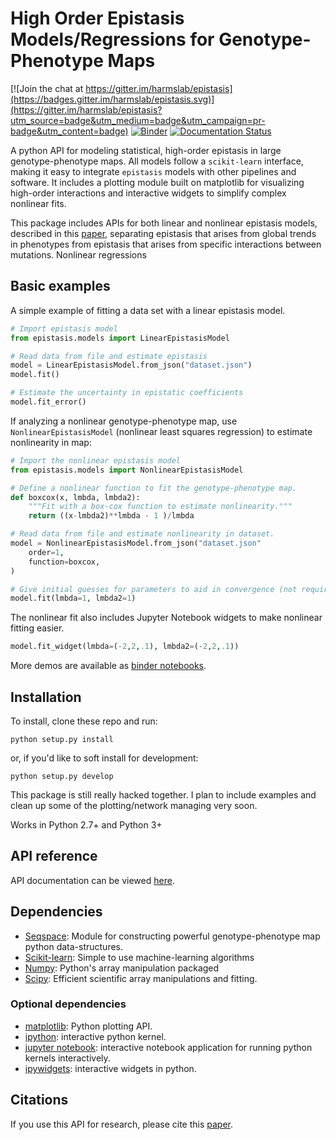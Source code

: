 # High Order Epistasis Models/Regressions for Genotype-Phenotype Maps

[![Join the chat at https://gitter.im/harmslab/epistasis](https://badges.gitter.im/harmslab/epistasis.svg)](https://gitter.im/harmslab/epistasis?utm_source=badge&utm_medium=badge&utm_campaign=pr-badge&utm_content=badge)
[![Binder](http://mybinder.org/badge.svg)](http://mybinder.org:/repo/harmslab/epistasis)
[![Documentation Status](https://readthedocs.org/projects/epistasis/badge/?version=latest)](http://epistasis.readthedocs.io/?badge=latest)

A python API for modeling statistical, high-order epistasis in large genotype-phenotype maps. All models follow a `scikit-learn` interface, making it easy to integrate `epistasis` models with other pipelines and software. It includes a plotting module built on matplotlib for visualizing high-order interactions and interactive widgets to simplify complex nonlinear fits.

This package includes APIs for both linear and nonlinear epistasis models, described in this [paper](http://biorxiv.org/content/early/2016/08/30/072256), separating epistasis that arises from global trends in phenotypes from epistasis that arises from specific interactions between mutations. Nonlinear regressions

## Basic examples

A simple example of fitting a data set with a linear epistasis model.  
```python
# Import epistasis model
from epistasis.models import LinearEpistasisModel

# Read data from file and estimate epistasis
model = LinearEpistasisModel.from_json("dataset.json")
model.fit()

# Estimate the uncertainty in epistatic coefficients
model.fit_error()
```

If analyzing a nonlinear genotype-phenotype map, use `NonlinearEpistasisModel`
(nonlinear least squares regression) to estimate nonlinearity in map:
```python
# Import the nonlinear epistasis model
from epistasis.models import NonlinearEpistasisModel

# Define a nonlinear function to fit the genotype-phenotype map.
def boxcox(x, lmbda, lmbda2):
    """Fit with a box-cox function to estimate nonlinearity."""
    return ((x-lmbda2)**lmbda - 1 )/lmbda

# Read data from file and estimate nonlinearity in dataset.
model = NonlinearEpistasisModel.from_json("dataset.json"
    order=1,
    function=boxcox,
)

# Give initial guesses for parameters to aid in convergence (not required).
model.fit(lmbda=1, lmbda2=1)
```

The nonlinear fit also includes Jupyter Notebook widgets to make nonlinear fitting
easier.
```python
model.fit_widget(lmbda=(-2,2,.1), lmbda2=(-2,2,.1))
```

More demos are available as [binder notebooks](http://mybinder.org/repo/harmslab/epistasis).

## Installation

To install, clone these repo and run:

```
python setup.py install
```

or, if you'd like to soft install for development:

```
python setup.py develop
```

This package is still really hacked together. I plan to include examples and clean up some of the plotting/network managing very soon.

Works in Python 2.7+ and Python 3+

## API reference

API documentation can be viewed [here](http://epistasis.readthedocs.io/).

## Dependencies

* [Seqspace](https://github.com/harmslab/seqspace): Module for constructing powerful genotype-phenotype map python data-structures.
* [Scikit-learn](http://scikit-learn.org/stable/): Simple to use machine-learning algorithms
* [Numpy](http://www.numpy.org/): Python's array manipulation packaged
* [Scipy](http://www.scipy.org/): Efficient scientific array manipulations and fitting.

### Optional dependencies

* [matplotlib](): Python plotting API.
* [ipython](): interactive python kernel.
* [jupyter notebook](): interactive notebook application for running python kernels interactively.   
* [ipywidgets](): interactive widgets in python.

## Citations
If you use this API for research, please cite this [paper](http://biorxiv.org/content/early/2016/08/30/072256).
